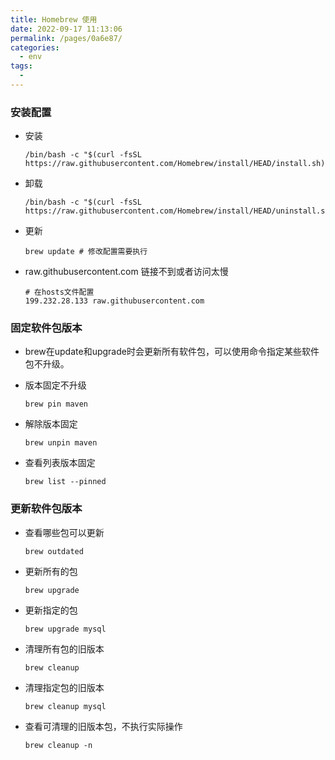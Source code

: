 ```yaml
---
title: Homebrew 使用
date: 2022-09-17 11:13:06
permalink: /pages/0a6e87/
categories:
  - env
tags:
  - 
---
```


### 安装配置
- 安装
  ```
  /bin/bash -c "$(curl -fsSL https://raw.githubusercontent.com/Homebrew/install/HEAD/install.sh)"
  ```
- 卸载
  ```
  /bin/bash -c "$(curl -fsSL https://raw.githubusercontent.com/Homebrew/install/HEAD/uninstall.sh)"
  ```
- 更新
  ```
  brew update # 修改配置需要执行
  ```
- raw.githubusercontent.com 链接不到或者访问太慢
  ```
  # 在hosts文件配置
  199.232.28.133 raw.githubusercontent.com
  ```

### 固定软件包版本
- brew在update和upgrade时会更新所有软件包，可以使用命令指定某些软件包不升级。

- 版本固定不升级
  ```
  brew pin maven
  ```

- 解除版本固定
  ```
  brew unpin maven
  ```

- 查看列表版本固定
  ```
  brew list --pinned
  ```

### 更新软件包版本
- 查看哪些包可以更新
  ```
  brew outdated
  ```
- 更新所有的包
  ```
  brew upgrade
  ```
- 更新指定的包
  ```
  brew upgrade mysql
  ```

- 清理所有包的旧版本
  ```
  brew cleanup
  ```
- 清理指定包的旧版本
  ```
  brew cleanup mysql
  ```
- 查看可清理的旧版本包，不执行实际操作
  ```
  brew cleanup -n
  ```

